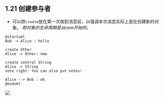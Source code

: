 ## 1.21 创建参与者
- 可以把`create`放在第一次收到消息前，以强调本次消息实际上是在创建新的对象。
*即对象的生命周期是从new开始的。*

```
@startuml
Bob -> Alice : hello

create Other
Alice -> Other: new

create control String
Alice -> String
note right: You can also put notes!

Alice --> Bob : ok
@enduml
```

![](http://www.plantuml.com/plantuml/png/FOv1hi8m34JtFiNy0_mBP84A5s31YcK8LXjXREGuuleqbThbQDwJtjGYU_ItqCKU-3_XBBKm4XOMCQBYd8DnZOMTjcz0sqnG_Xv4CGqtmIsywdoW-rOBXjTvYOIxTPIioD8CdnuOP_kZNLgj4PDWBvfOdslT3m00)